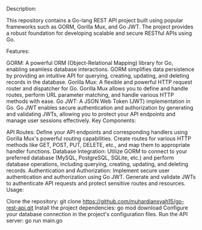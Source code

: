 Description:

This repository contains a Go-lang REST API project built using popular frameworks such as GORM, Gorilla Mux, and Go JWT. The project provides a robust foundation for developing scalable and secure RESTful APIs using Go.

Features:

GORM: A powerful ORM (Object-Relational Mapping) library for Go, enabling seamless database interactions. GORM simplifies data persistence by providing an intuitive API for querying, creating, updating, and deleting records in the database.
Gorilla Mux: A flexible and powerful HTTP request router and dispatcher for Go. Gorilla Mux allows you to define and handle routes, perform URL parameter matching, and handle various HTTP methods with ease.
Go JWT: A JSON Web Token (JWT) implementation in Go. Go JWT enables secure authentication and authorization by generating and validating JWTs, allowing you to protect your API endpoints and manage user sessions effectively.
Key Components:

API Routes: Define your API endpoints and corresponding handlers using Gorilla Mux's powerful routing capabilities. Create routes for various HTTP methods like GET, POST, PUT, DELETE, etc., and map them to appropriate handler functions.
Database Integration: Utilize GORM to connect to your preferred database (MySQL, PostgreSQL, SQLite, etc.) and perform database operations, including querying, creating, updating, and deleting records.
Authentication and Authorization: Implement secure user authentication and authorization using Go JWT. Generate and validate JWTs to authenticate API requests and protect sensitive routes and resources.
Usage:

Clone the repository: git clone https://github.com/muhardiansyah15/go-rest-api.git
Install the project dependencies: go mod download
Configure your database connection in the project's configuration files.
Run the API server: go run main.go
